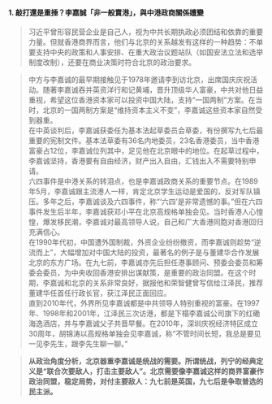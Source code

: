 #### 1. 敲打還是重捶？李嘉誠「非一般賣港」，與中港政商關係嬗變
>习近平曾形容民营企业是自己人，视为中共长期执政必须团结和依靠的重要力量。但就香港商界而言，他们与北京的关系越发有这样的一种趋势：不单要支持中央的政策和人事安排、在重大政治议题站队（如国安法立法和选举制度改制），还要在商业决策时符合北京的政治要求。

>中方与李嘉诚的最早期接触见于1978年邀请李到访北京，出席国庆庆祝活动。随著李嘉诚吞并英资洋行和记黄埔，晋升顶级华人富豪，中共对他日益重视，希望这位香港资本家可以投资中国大陆，支持“一国两制”方案。在当时，北京的一国两制方案是“维持资本主义不变”，李嘉诚这些资本家自然受到器重。  
>在中英谈判后，李嘉诚获委任为基本法起草委员会草委，有份撰写九七后最重要的宪制文件。基本法草委有36名内地委员，23名香港委员，当中香港富豪占12位，李嘉诚位列其中，足见他在北京眼中的地位。在起草过程中，李嘉诚坚持，香港要有自由经济，财产出入自由，汇钱出入不需要特别申请。  
>六四事件是中港关系的转泪点，也是李嘉诚政商关系的重要节点。在1989年5月，李嘉诚跟主流港人一样，肯定北京学生运动是爱国的，反对军队镇压。多年之后，李嘉诚谈及六四事件，称“‘六四’是非常遗憾的事。”但在六四事件发生后半年，李嘉诚获邓小平在北京高规格单独会见。当时香港人心惶惶，爆发移民潮，李嘉诚对最高领导人说，自己和广大香港同胞对香港回归充满信心。  
>在1990年代初，中国遭外国制裁，外资企业纷纷撤资，而李嘉诚则趁势“逆流而上”，大幅增加对中国大陆的投资，最著名的例子是与董建华合作发展北京的东方广场。在九七前，李嘉诚亦先后担任港事顾问、预委会委员和筹委会委员，为中央收回香港安排出谋献策，是重要的政治同盟。在这个时期，李嘉诚和北京的关系非常良好，据报他和荣智健曾写信给江泽民，推荐董建华任首任行政长官，获江泽民正面回应。  
>直到2010年代，外界所见李嘉诚都是中共领导人特别重视的富豪。在1997年、1998年和2001年，江泽民三次访港，都是下榻李嘉诚公司旗下的红磡海逸酒店，并与李嘉诚父子共晋早餐。在2010年，深圳庆祝经济特区成立30周年，胡锦涛以高规格单独会见李嘉诚，称“不管时间长短，我总是要见一见李先生，跟李先生聊一聊。”

>**从政治角度分析，北京器重李嘉诚是统战的需要。所谓统战，列宁的经典定义是“联合次要敌人，打击主要敌人”。北京需要像李嘉诚这样的商界富豪作政治同盟，稳定局势，对付主要敌人：九七前是英国，九七后是争取普选的民主派。**

